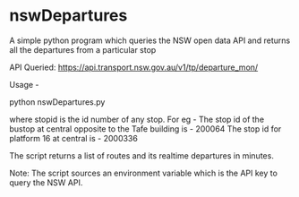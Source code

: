 # nswDepartures
A simple python program which queries the NSW open data API and returns all the departures from a particular stop

API Queried: https://api.transport.nsw.gov.au/v1/tp/departure_mon/

Usage - 

python nswDepartures.py <stopid>

where stopid is the id number of any stop.
For eg - 
The stop id of the bustop at central opposite to the Tafe building is - 200064
The stop id for platform 16 at central is - 2000336

The script returns a list of routes and its realtime departures in minutes.

Note: The script sources an environment variable which is the API key to query the NSW API.
